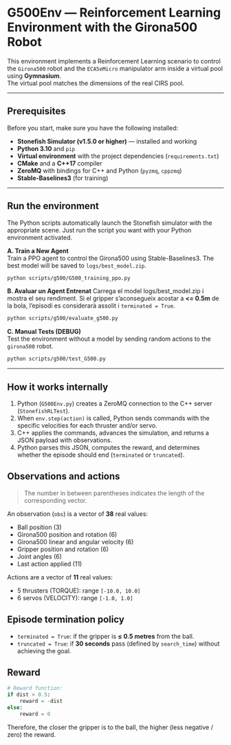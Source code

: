 # G500Env — Reinforcement Learning Environment with the Girona500 Robot

This environment implements a Reinforcement Learning scenario to control the `Girona500` robot and the `ECA5eMicro` manipulator arm inside a virtual pool using **Gymnasium**.  
The virtual pool matches the dimensions of the real CIRS pool.

---

## Prerequisites
Before you start, make sure you have the following installed:
- **Stonefish Simulator (v1.5.0 or higher)** — installed and working
- **Python 3.10** and `pip`
- **Virtual environment** with the project dependencies (`requirements.txt`)
- **CMake** and a **C++17** compiler
- **ZeroMQ** with bindings for C++ and Python (`pyzmq`, `cppzmq`)
- **Stable-Baselines3** (for training)

---


## Run the environment
The Python scripts automatically launch the Stonefish simulator with the appropriate scene. Just run the script you want with your Python environment activated.

**A. Train a New Agent**  
Train a PPO agent to control the Girona500 using Stable-Baselines3. The best model will be saved to `logs/best_model.zip`.
```bash
python scripts/g500/G500_training_ppo.py
```

**B. Avaluar un Agent Entrenat**
Carrega el model logs/best_model.zip i mostra el seu rendiment. Si el gripper s’aconsegueix acostar a **<= 0.5m** de la bola, l’episodi es considerarà assolit i `terminated = True`.
```bash 
python scripts/g500/evaluate_g500.py
```

**C. Manual Tests (DEBUG)**  
Test the environment without a model by sending random actions to the `girona500` robot.
```bash
python scripts/g500/test_G500.py
```

---

## How it works internally
1. Python (`G500Env.py`) creates a ZeroMQ connection to the C++ server (`StonefishRLTest`).
2. When `env.step(action)` is called, Python sends commands with the specific velocities for each thruster and/or servo.
3. C++ applies the commands, advances the simulation, and returns a JSON payload with observations.
4. Python parses this JSON, computes the reward, and determines whether the episode should end (`terminated` or `truncated`).



## Observations and actions
> The number in between parentheses indicates the length of the corresponding vector.

An observation (`obs`) is a vector of **38** real values:
- Ball position (3)
- Girona500 position and rotation (6)
- Girona500 linear and angular velocity (6)
- Gripper position and rotation (6)
- Joint angles (6)
- Last action applied (11)

Actions are a vector of **11** real values:
- 5 thrusters (TORQUE): range `[-10.0, 10.0]`
- 6 servos (VELOCITY): range `[-1.0, 1.0]`

## Episode termination policy
- `terminated = True`: if the gripper is **≤ 0.5 metres** from the ball.
- `truncated = True`: if **30 seconds** pass (defined by `search_time`) without achieving the goal.

## Reward
```python
# Reward function:
if dist > 0.5:
    reward = -dist
else:
    reward = 0
```
Therefore, the closer the gripper is to the ball, the higher (less negative / zero) the reward.
